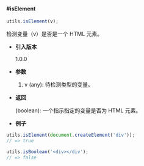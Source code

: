 #### #isElement

```javascript
utils.isElement(v);
```

检测变量（v）是否是一个 HTML 元素。

- **引入版本**

    1.0.0

- **参数**

    1. v (any): 待检测类型的变量。

- **返回**

    (boolean): 一个指示指定的变量是否为 HTML 元素。

- **例子**

```javascript
utils.isElement(document.createElement('div'));
// => true

utils.isBoolean('<div></div');
// => false
```
